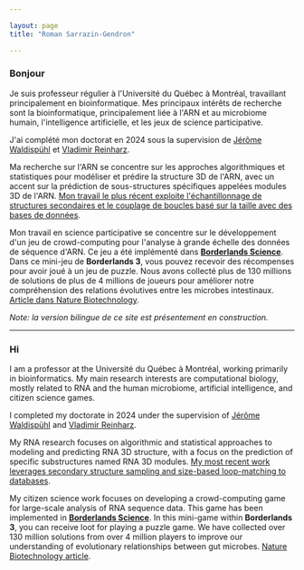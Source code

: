 ```yaml
---

layout: page
title: "Roman Sarrazin-Gendron"

---
```


### **Bonjour**

Je suis professeur régulier à l'Université du Québec à Montréal, travaillant principalement en bioinformatique. Mes principaux intérêts de recherche sont la bioinformatique, principalement liée à l'ARN et au microbiome humain, l'intelligence artificielle, et les jeux de science participative.

J'ai complété mon doctorat en 2024 sous la supervision de [Jérôme Waldispühl](http://www.cs.mcgill.ca/~jeromew/) et [Vladimir Reinharz](http://cbe.uqam.ca/).

Ma recherche sur l'ARN se concentre sur les approches algorithmiques et statistiques pour modéliser et prédire la structure 3D de l'ARN, avec un accent sur la prédiction de sous-structures spécifiques appelées modules 3D de l'ARN. [Mon travail le plus récent exploite l'échantillonnage de structures secondaires et le couplage de boucles basé sur la taille avec des bases de données](https://hal.inria.fr/hal-02354733/file/BayesPairing2_recomb_submitted.pdf).

Mon travail en science participative se concentre sur le développement d'un jeu de crowd-computing pour l'analyse à grande échelle des données de séquence d'ARN. Ce jeu a été implémenté dans [**Borderlands Science**](https://borderlands.com/en-US/news/2020-04-07-borderlands-science/). Dans ce mini-jeu de **Borderlands 3**, vous pouvez recevoir des récompenses pour avoir joué à un jeu de puzzle. Nous avons collecté plus de 130 millions de solutions de plus de 4 millions de joueurs pour améliorer notre compréhension des relations évolutives entre les microbes intestinaux. [Article dans Nature Biotechnology](https://www.nature.com/articles/s41587-024-02175-6).

*Note: la version bilingue de ce site est présentement en construction.*

---
### **Hi**


I am a professor at the Université du Québec à Montréal, working primarily in bioinformatics. My main research interests are computational biology, mostly related to RNA and the human microbiome, artificial intelligence, and citizen science games.

I completed my doctorate in 2024 under the supervision of [Jérôme Waldispühl](http://www.cs.mcgill.ca/~jeromew/) and [Vladimir Reinharz](http://cbe.uqam.ca/).

My RNA research focuses on algorithmic and statistical approaches to modeling and predicting RNA 3D structure, with a focus on the prediction of specific substructures named RNA 3D modules. [My most recent work leverages secondary structure sampling and size-based loop-matching to databases](https://hal.inria.fr/hal-02354733/file/BayesPairing2_recomb_submitted.pdf).

My citizen science work focuses on developing a crowd-computing game for large-scale analysis of RNA sequence data. This game has been implemented in [**Borderlands Science**](https://borderlands.com/en-US/news/2020-04-07-borderlands-science/). In this mini-game within **Borderlands 3**, you can receive loot for playing a puzzle game. We have collected over 130 million solutions from over 4 million players to improve our understanding of evolutionary relationships between gut microbes. [Nature Biotechnology article](https://www.nature.com/articles/s41587-024-02175-6).






